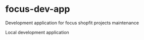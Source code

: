 focus-dev-app
=============

Development application for focus shopfit projects maintenance

Local development application
